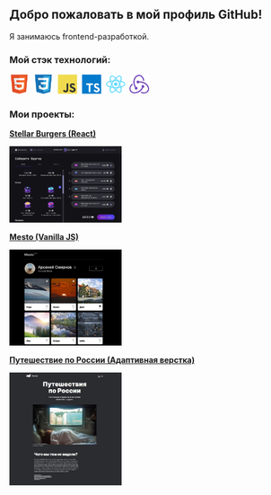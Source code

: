 ## Добро пожаловать в мой профиль GitHub!

Я занимаюсь frontend-разработкой.

### Мой стэк технологий:

<div>
  <img src="https://github.com/devicons/devicon/blob/master/icons/html5/html5-original.svg" title="HTML5" alt="HTML5" width="35" height="35"/>&nbsp;
  <img src="https://github.com/devicons/devicon/blob/master/icons/css3/css3-original.svg" title="CSS3" alt="CSS3" width="35" height="35"/>&nbsp;
  <img src="https://github.com/devicons/devicon/blob/master/icons/javascript/javascript-original.svg" title="JavaScript" alt="JavaScript" width="35" height="35"/>&nbsp;
  <img src="https://github.com/devicons/devicon/blob/master/icons/typescript/typescript-original.svg" title="TypeScript" alt="TypeScript" width="35" height="35"/>&nbsp;
  <img src="https://github.com/devicons/devicon/blob/master/icons/react/react-original.svg" title="React" alt="React" width="35" height="35"/>&nbsp;
  <img src="https://github.com/devicons/devicon/blob/master/icons/redux/redux-original.svg" title="Redux" alt="Redux" width="35" height="35"/>&nbsp;
</div>

### Мои проекты:

[**Stellar Burgers (React)**](https://github.com/keepitdown/react-burger)

<img src="./stellar.jpg" alt="Stellar Burgers React Project" width="200">

[**Mesto (Vanilla JS)**](https://github.com/keepitdown/mesto-project-bootcamp)

<img src="./mesto.jpg" alt="Mesto Vanilla JS Project" width="200">

[**Путешествие по России (Адаптивная верстка)**](https://github.com/keepitdown/russian-travel-bootcamp)

<img src="./travel.jpg" alt="Travel Across Russia Adaptive Layout Project" width="200">
